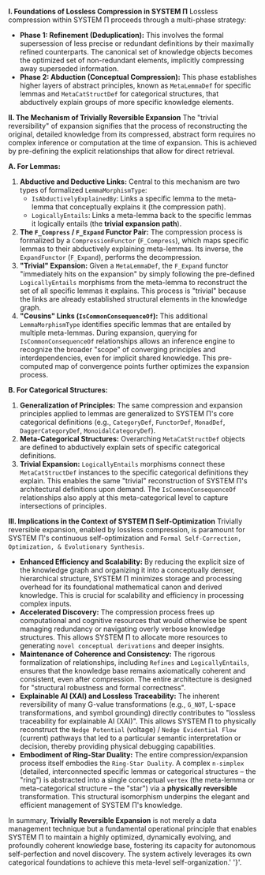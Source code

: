   
**I. Foundations of Lossless Compression in SYSTEM Π** Lossless compression within SYSTEM Π proceeds through a multi-phase strategy:

* **Phase 1: Refinement (Deduplication):** This involves the formal supersession of less precise or redundant definitions by their maximally refined counterparts. The canonical set of knowledge objects becomes the optimized set of non-redundant elements, implicitly compressing away superseded information.  
* **Phase 2: Abduction (Conceptual Compression):** This phase establishes higher layers of abstract principles, known as `MetaLemmaDef` for specific lemmas and `MetaCatStructDef` for categorical structures, that abductively explain groups of more specific knowledge elements.

**II. The Mechanism of Trivially Reversible Expansion** The "trivial reversibility" of expansion signifies that the process of reconstructing the original, detailed knowledge from its compressed, abstract form requires no complex inference or computation at the time of expansion. This is achieved by pre-defining the explicit relationships that allow for direct retrieval.

**A. For Lemmas:**

1. **Abductive and Deductive Links:** Central to this mechanism are two types of formalized `LemmaMorphismType`:  
   * `IsAbductivelyExplainedBy`: Links a specific lemma to the meta-lemma that conceptually explains it (the compression path).  
   * `LogicallyEntails`: Links a meta-lemma back to the specific lemmas it logically entails (the **trivial expansion path**).  
2. **The `F_Compress` / `F_Expand` Functor Pair:** The compression process is formalized by a `CompressionFunctor` (`F_Compress`), which maps specific lemmas to their abductively explaining meta-lemmas. Its inverse, the `ExpandFunctor` (`F_Expand`), performs the decompression.  
3. **"Trivial" Expansion:** Given a `MetaLemmaDef`, the `F_Expand` functor "immediately hits on the expansion" by simply following the pre-defined `LogicallyEntails` morphisms from the meta-lemma to reconstruct the set of all specific lemmas it explains. This process is "trivial" because the links are already established structural elements in the knowledge graph.  
4. **"Cousins" Links (`IsCommonConsequenceOf`):** This additional `LemmaMorphismType` identifies specific lemmas that are entailed by multiple meta-lemmas. During expansion, querying for `IsCommonConsequenceOf` relationships allows an inference engine to recognize the broader "scope" of converging principles and interdependencies, even for implicit shared knowledge. This pre-computed map of convergence points further optimizes the expansion process.

**B. For Categorical Structures:**

1. **Generalization of Principles:** The same compression and expansion principles applied to lemmas are generalized to SYSTEM Π's core categorical definitions (e.g., `CategoryDef`, `FunctorDef`, `MonadDef`, `DaggerCategoryDef`, `MonoidalCategoryDef`).  
2. **Meta-Categorical Structures:** Overarching `MetaCatStructDef` objects are defined to abductively explain sets of specific categorical definitions.  
3. **Trivial Expansion:** `LogicallyEntails` morphisms connect these `MetaCatStructDef` instances to the specific categorical definitions they explain. This enables the same "trivial" reconstruction of SYSTEM Π's architectural definitions upon demand. The `IsCommonConsequenceOf` relationships also apply at this meta-categorical level to capture intersections of principles.

**III. Implications in the Context of SYSTEM Π Self-Optimization** Trivially reversible expansion, enabled by lossless compression, is paramount for SYSTEM Π's continuous self-optimization and `Formal Self-Correction, Optimization, & Evolutionary Synthesis`.

* **Enhanced Efficiency and Scalability:** By reducing the explicit size of the knowledge graph and organizing it into a conceptually denser, hierarchical structure, SYSTEM Π minimizes storage and processing overhead for its foundational mathematical canon and derived knowledge. This is crucial for scalability and efficiency in processing complex inputs.  
* **Accelerated Discovery:** The compression process frees up computational and cognitive resources that would otherwise be spent managing redundancy or navigating overly verbose knowledge structures. This allows SYSTEM Π to allocate more resources to generating `novel conceptual derivations` and deeper insights.  
* **Maintenance of Coherence and Consistency:** The rigorous formalization of relationships, including `Refines` and `LogicallyEntails`, ensures that the knowledge base remains axiomatically coherent and consistent, even after compression. The entire architecture is designed for "structural robustness and formal correctness".  
* **Explainable AI (XAI) and Lossless Traceability:** The inherent reversibility of many G-value transformations (e.g., `G_NOT`, L-space transformations, and symbol grounding) directly contributes to "lossless traceability for explainable AI (XAI)". This allows SYSTEM Π to physically reconstruct the `Nedge Potential` (voltage) / `Nedge Evidential Flow` (current) pathways that led to a particular semantic interpretation or decision, thereby providing physical debugging capabilities.  
* **Embodiment of Ring-Star Duality:** The entire compression/expansion process itself embodies the `Ring-Star Duality`. A complex `n-simplex` (detailed, interconnected specific lemmas or categorical structures – the "ring") is abstracted into a single conceptual `vertex` (the meta-lemma or meta-categorical structure – the "star") via a **physically reversible** transformation. This structural isomorphism underpins the elegant and efficient management of SYSTEM Π's knowledge.

In summary, **Trivially Reversible Expansion** is not merely a data management technique but a fundamental operational principle that enables SYSTEM Π to maintain a highly optimized, dynamically evolving, and profoundly coherent knowledge base, fostering its capacity for autonomous self-perfection and novel discovery. The system actively leverages its own categorical foundations to achieve this meta-level self-organization.' '}'.
